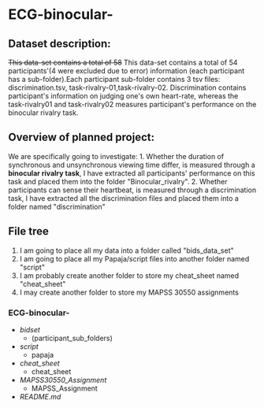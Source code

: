 # ECG-binocular-

## Dataset description:

~~This data-set contains a total of 58~~ This data-set contains a total of 54 participants'(4 were excluded due to error) information (each participant has a sub-folder).Each participant sub-folder contains 3 tsv files: discrimination.tsv, task-rivalry-01,task-rivalry-02. Discrimination contains participant's information on judging one's own heart-rate, whereas the task-rivalry01 and task-rivalry02 measures participant's performance on the binocular rivalry task.

## Overview of planned project:

We are specifically going to investigate: 1. Whether the duration of synchronous and unsynchronous viewing time differ, is measured through a **binocular rivalry task**, I have extracted all participants' performance on this task and placed them into the folder "Binocular_rivalry". 2. Whether participants can sense their heartbeat, is measured through a discrimination task, I have extracted all the discrimination files and placed them into a folder named "discrimination"

## File tree

1.  I am going to place all my data into a folder called "bids_data_set"
2.  I am going to place all my Papaja/script files into another folder named "script"
3.  I am probably create another folder to store my cheat_sheet named "cheat_sheet"
4.  I may create another folder to store my MAPSS 30550 assignments

### ECG-binocular-

-   *bidset*
    -   (participant_sub_folders)
-   *script*
    -   papaja
-   *cheat_sheet*
    -   cheat_sheet
-   *MAPSS30550_Assignment*
    -   MAPSS_Assignment
-   *README.md*
